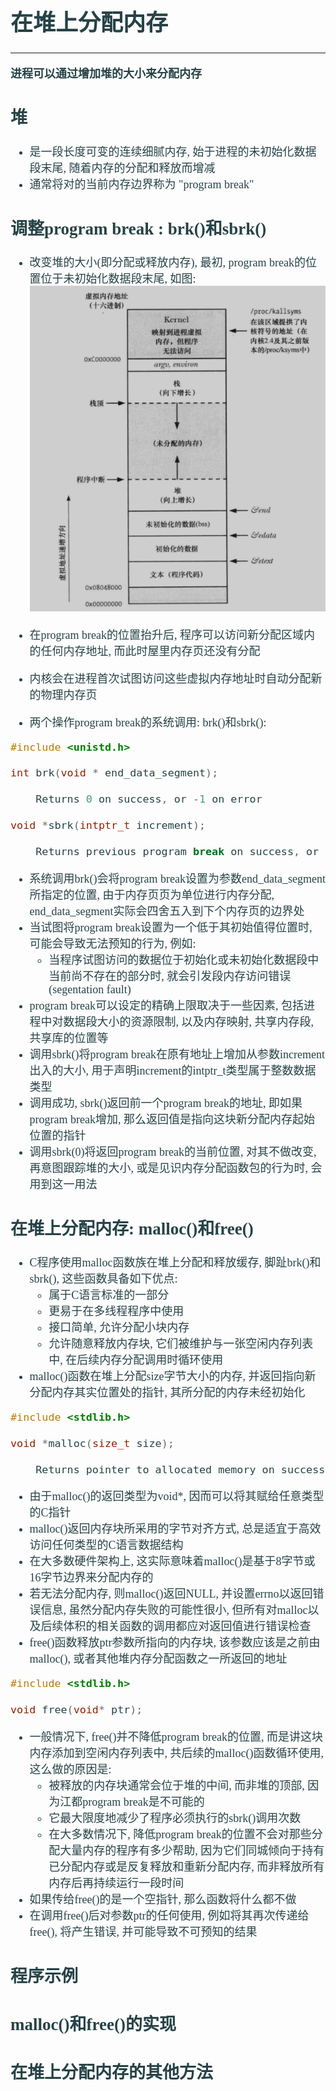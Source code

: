 <font size=4 color=#264246 face="微软雅黑">

# 在堆上分配内存
---
**进程可以通过增加堆的大小来分配内存**

## 堆
+ 是一段长度可变的连续细腻内存, 始于进程的未初始化数据段末尾, 随着内存的分配和释放而增减
+ 通常将对的当前内存边界称为 "program break"

## 调整program break : brk()和sbrk()

+ 改变堆的大小(即分配或释放内存), 最初, program break的位置位于未初始化数据段末尾, 如图:
![](images/1.png)

+ 在program break的位置抬升后, 程序可以访问新分配区域内的任何内存地址, 而此时屋里内存页还没有分配
+ 内核会在进程首次试图访问这些虚拟内存地址时自动分配新的物理内存页
+ 两个操作program break的系统调用: brk()和sbrk():

```c
#include <unistd.h>

int brk(void * end_data_segment);

	Returns 0 on success, or -1 on error

void *sbrk(intptr_t increment);

	Returns previous program break on success, or (void *)-1 on error

```

+ 系统调用brk()会将program break设置为参数end_data_segment所指定的位置, 由于内存页页为单位进行内存分配, end_data_segment实际会四舍五入到下个内存页的边界处
+ 当试图将program break设置为一个低于其初始值得位置时, 可能会导致无法预知的行为, 例如:
	+ 当程序试图访问的数据位于初始化或未初始化数据段中当前尚不存在的部分时, 就会引发段内存访问错误(segentation fault)
+ program break可以设定的精确上限取决于一些因素, 包括进程中对数据段大小的资源限制, 以及内存映射, 共享内存段, 共享库的位置等
+ 调用sbrk()将program break在原有地址上增加从参数increment出入的大小, 用于声明increment的intptr_t类型属于整数数据类型
+ 调用成功, sbrk()返回前一个program break的地址, 即如果program break增加, 那么返回值是指向这块新分配内存起始位置的指针
+ 调用sbrk(0)将返回program break的当前位置, 对其不做改变, 再意图跟踪堆的大小, 或是见识内存分配函数包的行为时, 会用到这一用法

## 在堆上分配内存: malloc()和free()

+ C程序使用malloc函数族在堆上分配和释放缓存, 脚趾brk()和sbrk(), 这些函数具备如下优点:
	+ 属于C语言标准的一部分
	+ 更易于在多线程程序中使用
	+ 接口简单, 允许分配小块内存
	+ 允许随意释放内存块, 它们被维护与一张空闲内存列表中, 在后续内存分配调用时循环使用
+ malloc()函数在堆上分配size字节大小的内存, 并返回指向新分配内存其实位置处的指针, 其所分配的内存未经初始化

```c
#include <stdlib.h>

void *malloc(size_t size);

	Returns pointer to allocated memory on success, or NULL on error
```
+ 由于malloc()的返回类型为void*, 因而可以将其赋给任意类型的C指针
+ malloc()返回内存块所采用的字节对齐方式, 总是适宜于高效访问任何类型的C语言数据结构
+ 在大多数硬件架构上, 这实际意味着malloc()是基于8字节或16字节边界来分配内存的
+ 若无法分配内存, 则malloc()返回NULL, 并设置errno以返回错误信息, 虽然分配内存失败的可能性很小, 但所有对malloc以及后续体积的相关函数的调用都应对返回值进行错误检查
+ free()函数释放ptr参数所指向的内存块, 该参数应该是之前由malloc(), 或者其他堆内存分配函数之一所返回的地址

```c
#include <stdlib.h>

void free(void* ptr);
```
+ 一般情况下, free()并不降低program break的位置, 而是讲这块内存添加到空闲内存列表中, 共后续的malloc()函数循环使用, 这么做的原因是:
	+ 被释放的内存块通常会位于堆的中间, 而非堆的顶部, 因为江都program break是不可能的
	+ 它最大限度地减少了程序必须执行的sbrk()调用次数
	+ 在大多数情况下, 降低program break的位置不会对那些分配大量内存的程序有多少帮助, 因为它们同城倾向于持有已分配内存或是反复释放和重新分配内存, 而非释放所有内存后再持续运行一段时间
+ 如果传给free()的是一个空指针, 那么函数将什么都不做
+ 在调用free()后对参数ptr的任何使用, 例如将其再次传递给free(), 将产生错误, 并可能导致不可预知的结果

## 程序示例



## malloc()和free()的实现

## 在堆上分配内存的其他方法